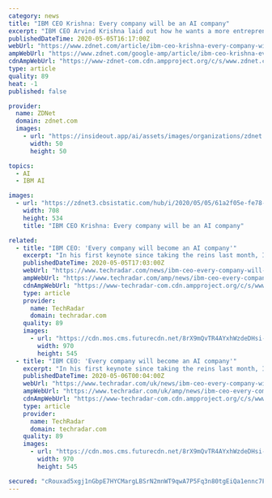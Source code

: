 ```yaml
---
category: news
title: "IBM CEO Krishna: Every company will be an AI company"
excerpt: "IBM CEO Arvind Krishna laid out how he wants a more entrepreneurial culture to help customers meet their cloud, digital transformation and AI objectives."
publishedDateTime: 2020-05-05T16:17:00Z
webUrl: "https://www.zdnet.com/article/ibm-ceo-krishna-every-company-will-be-an-ai-company/"
ampWebUrl: "https://www.zdnet.com/google-amp/article/ibm-ceo-krishna-every-company-will-be-an-ai-company/"
cdnAmpWebUrl: "https://www-zdnet-com.cdn.ampproject.org/c/s/www.zdnet.com/google-amp/article/ibm-ceo-krishna-every-company-will-be-an-ai-company/"
type: article
quality: 89
heat: -1
published: false

provider:
  name: ZDNet
  domain: zdnet.com
  images:
    - url: "https://insideout.app/ai/assets/images/organizations/zdnet.com-50x50.jpg"
      width: 50
      height: 50

topics:
  - AI
  - IBM AI

images:
  - url: "https://zdnet3.cbsistatic.com/hub/i/2020/05/05/61a2f05e-fe78-4f50-9c91-368e63cfd3fc/ibm-krishna.png"
    width: 708
    height: 534
    title: "IBM CEO Krishna: Every company will be an AI company"

related:
  - title: "IBM CEO: 'Every company will become an AI company'"
    excerpt: "In his first keynote since taking the reins last month, IBM CEO Arvind Krishna doubled down on the firm’s commitment to artificial intelligence (AI) as a foundational technology for the future. At the company’s virtual Think Digital event,"
    publishedDateTime: 2020-05-05T17:03:00Z
    webUrl: "https://www.techradar.com/news/ibm-ceo-every-company-will-become-an-ai-company"
    ampWebUrl: "https://www.techradar.com/amp/news/ibm-ceo-every-company-will-become-an-ai-company"
    cdnAmpWebUrl: "https://www-techradar-com.cdn.ampproject.org/c/s/www.techradar.com/amp/news/ibm-ceo-every-company-will-become-an-ai-company"
    type: article
    provider:
      name: TechRadar
      domain: techradar.com
    quality: 89
    images:
      - url: "https://cdn.mos.cms.futurecdn.net/8rX9mQvTR4AYxhWzdeDHsi-1200-80.jpg"
        width: 970
        height: 545
  - title: "IBM CEO: 'Every company will become an AI company'"
    excerpt: "In his first keynote since taking the reins last month, IBM CEO Arvind Krishna doubled down on the firm’s commitment to ... Krishna also unveiled the firm’s new AI toolset, Watson AIOps, which is designed to bring AI to hybrid cloud environments and help businesses automate the management of IT infrastructure. “The problem is that many ..."
    publishedDateTime: 2020-05-06T00:04:00Z
    webUrl: "https://www.techradar.com/uk/news/ibm-ceo-every-company-will-become-an-ai-company"
    ampWebUrl: "https://www.techradar.com/uk/amp/news/ibm-ceo-every-company-will-become-an-ai-company"
    cdnAmpWebUrl: "https://www-techradar-com.cdn.ampproject.org/c/s/www.techradar.com/uk/amp/news/ibm-ceo-every-company-will-become-an-ai-company"
    type: article
    provider:
      name: TechRadar
      domain: techradar.com
    quality: 89
    images:
      - url: "https://cdn.mos.cms.futurecdn.net/8rX9mQvTR4AYxhWzdeDHsi-1200-80.jpg"
        width: 970
        height: 545

secured: "cRouxad5xgj1nGbpE7HYCMargLBSrN2mnWT9qwA7P5Fq3n80tgEiQa1ennc7FH3NgwtA0dEhtmvO1wSXj3KIPoxDHhViiQ+YGRlZJMTjfRflKiSWWXIeLCXAmNwKr37oIuxeU3XC2y1UMzYkCGAu7GUpFGCYQr3DagGiKsJXEj5SL+6iIQe54EUNwpSIsIbGPilC8RNLlv2L9/WOWwmti2PIFbltpcfBntKbz3xMdOexG5+BrfsYu/0VDUASFOXbjwbO35MJUNsNWiPyN1pXDzB5aeSGEIlfJys2QPP86w4OXsGup6Kdb9ZgT800G+jzMtKEi7grOSKBJX2cqsWXb1T0sk1eRrm67LhG8625jR3NFdwfQ8jaxQ4ywbYwVKCG9dbF6Smb1gFBwLw5X/lNcK+P7Tghdw4LfTUa6z39fdAseIJl3NJC4CKc3CLub9iqfUAXi/VQJBz9o/o9pdUg5Io050JJj7w5c48081Qb1+Y=;NzM6LHeS1nojJ6jPJH4cdQ=="
---
```


